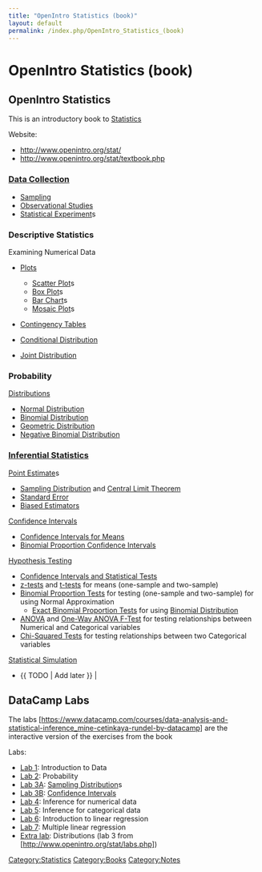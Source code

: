 ```yaml
---
title: "OpenIntro Statistics (book)"
layout: default
permalink: /index.php/OpenIntro_Statistics_(book)
---
```


# OpenIntro Statistics (book)

## OpenIntro Statistics
This is an introductory book to [Statistics](Statistics)

Website: 
- http://www.openintro.org/stat/ 
- http://www.openintro.org/stat/textbook.php


### [Data Collection](Data_Collection)
- [Sampling](Sampling)
- [Observational Studies](Observational_Studies)
- [Statistical Experiment](Statistical_Experiment)s


### Descriptive Statistics

Examining Numerical Data
- [Plots](Plots)
  - [Scatter Plot](Scatter_Plot)s
  - [Box Plot](Box_Plot)s
  - [Bar Chart](Bar_Chart)s
  - [Mosaic Plot](Mosaic_Plot)s


- [Contingency Tables](Contingency_Tables)
- [Conditional Distribution](Conditional_Distribution)
- [Joint Distribution](Joint_Distribution)


### Probability
[Distributions](Distributions)
- [Normal Distribution](Normal_Distribution)
- [Binomial Distribution](Binomial_Distribution)
- [Geometric Distribution](Geometric_Distribution)
- [Negative Binomial Distribution](Negative_Binomial_Distribution)



### [Inferential Statistics](Inferential_Statistics)
[Point Estimate](Point_Estimate)s
- [Sampling Distribution](Sampling_Distribution) and [Central Limit Theorem](Central_Limit_Theorem)
- [Standard Error](Standard_Error)
- [Biased Estimators](Biased_Estimators)

[Confidence Intervals](Confidence_Intervals)
- [Confidence Intervals for Means](Confidence_Intervals_for_Means)
- [Binomial Proportion Confidence Intervals](Binomial_Proportion_Confidence_Intervals)

[Hypothesis Testing](Hypothesis_Testing)
- [Confidence Intervals and Statistical Tests](Confidence_Intervals_and_Statistical_Tests)
- [z-tests](z-tests) and [t-tests](t-tests) for means (one-sample and two-sample)
- [Binomial Proportion Tests](Binomial_Proportion_Tests) for testing (one-sample and two-sample) for using Normal Approximation
  - [Exact Binomial Proportion Tests](Exact_Binomial_Proportion_Tests) for using [Binomial Distribution](Binomial_Distribution)
- [ANOVA](ANOVA) and [One-Way ANOVA F-Test](One-Way_ANOVA_F-Test) for testing relationships between Numerical and Categorical variables
- [Chi-Squared Tests](Chi-Squared_Tests) for testing relationships between two Categorical variables


[Statistical Simulation](Statistical_Simulation)
- {{ TODO |  Add later }} |



## DataCamp Labs
The labs [https://www.datacamp.com/courses/data-analysis-and-statistical-inference_mine-cetinkaya-rundel-by-datacamp] are the interactive version of the exercises from the book


Labs:
- [Lab 1](http://rpubs.com/agrigorev/21475): Introduction to Data
- [Lab 2](http://rpubs.com/agrigorev/21476): Probability
- [Lab 3A](http://rpubs.com/agrigorev/21595): [Sampling Distribution](Sampling_Distribution)s
- [Lab 3B](http://rpubs.com/agrigorev/21596): [Confidence Intervals](Confidence_Intervals)
- [Lab 4](http://rpubs.com/agrigorev/23230): Inference for numerical data
- [Lab 5](http://rpubs.com/agrigorev/23240): Inference for categorical data
- [Lab 6](http://rpubs.com/agrigorev/23247): Introduction to linear regression
- [Lab 7](http://rpubs.com/agrigorev/23249): Multiple linear regression
- [Extra lab](http://rpubs.com/agrigorev/21480): Distributions (lab 3 from [http://www.openintro.org/stat/labs.php])



[Category:Statistics](Category_Statistics)
[Category:Books](Category_Books)
[Category:Notes](Category_Notes)